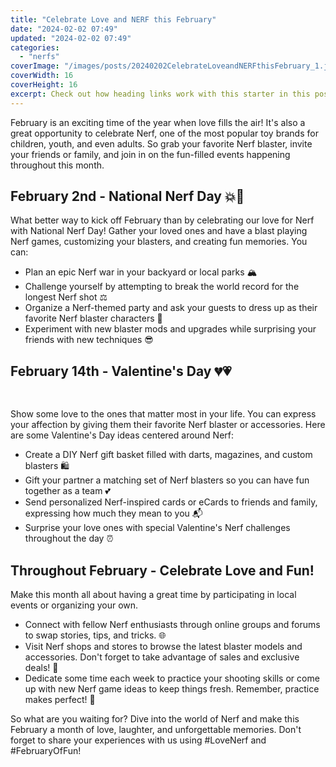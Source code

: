 ```yaml
---
title: "Celebrate Love and NERF this February"
date: "2024-02-02 07:49"
updated: "2024-02-02 07:49"
categories:
  - "nerfs"
coverImage: "/images/posts/20240202CelebrateLoveandNERFthisFebruary_1.jpg"
coverWidth: 16
coverHeight: 16
excerpt: Check out how heading links work with this starter in this post.
---
```


<script>
  import { base } from '$app/paths';
</script>


February is an exciting time of the year when love fills the air! It's also a great opportunity to celebrate Nerf, one of the most popular toy brands for children, youth, and even adults. So grab your favorite Nerf blaster, invite your friends or family, and join in on the fun-filled events happening throughout this month.

## February 2nd - National Nerf Day 💥🎉

What better way to kick off February than by celebrating our love for Nerf with National Nerf Day! Gather your loved ones and have a blast playing Nerf games, customizing your blasters, and creating fun memories. You can:

- Plan an epic Nerf war in your backyard or local parks 🏔️
- Challenge yourself by attempting to break the world record for the longest Nerf shot ⚖️
- Organize a Nerf-themed party and ask your guests to dress up as their favorite Nerf blaster characters 🎨
- Experiment with new blaster mods and upgrades while surprising your friends with new techniques 😎

## February 14th - Valentine's Day 💔💗


<img class="cover-image" src="{base}/images/posts/20240202CelebrateLoveandNERFthisFebruary_2.jpg" alt="" style="aspect-ratio: 16 / 16;" width="16" height="16">

Show some love to the ones that matter most in your life. You can express your affection by giving them their favorite Nerf blaster or accessories. Here are some Valentine's Day ideas centered around Nerf:

- Create a DIY Nerf gift basket filled with darts, magazines, and custom blasters 🛍️
- Gift your partner a matching set of Nerf blasters so you can have fun together as a team 💕
- Send personalized Nerf-inspired cards or eCards to friends and family, expressing how much they mean to you 📬
- Surprise your love ones with special Valentine's Nerf challenges throughout the day ⏰

## Throughout February - Celebrate Love and Fun!

Make this month all about having a great time by participating in local events or organizing your own.

- Connect with fellow Nerf enthusiasts through online groups and forums to swap stories, tips, and tricks. 🌐
- Visit Nerf shops and stores to browse the latest blaster models and accessories. Don't forget to take advantage of sales and exclusive deals! 💸
- Dedicate some time each week to practice your shooting skills or come up with new Nerf game ideas to keep things fresh. Remember, practice makes perfect!  🎯

So what are you waiting for? Dive into the world of Nerf and make this February a month of love, laughter, and unforgettable memories. Don't forget to share your experiences with us using #LoveNerf and #FebruaryOfFun!